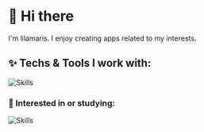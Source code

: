 # 👋 Hi there

I'm lilamaris.
I enjoy creating apps related to my interests.
## ✨ Techs & Tools I work with:

![Skills](https://skills.syvixor.com/api/icons?i=svelte,nextjs,reactjs,tailwindcss,ts,nodejs,prisma,postgresql,python,pytorch,huggingface,fastapi,c,cpp,neovim,git,pnpm,arch,debian,alacritty,obsidian,zen&perline=8)

### 📖 Interested in or studying:
![Skills](https://skills.syvixor.com/api/icons?i=rust,astro,ansible&perline=8)
 
